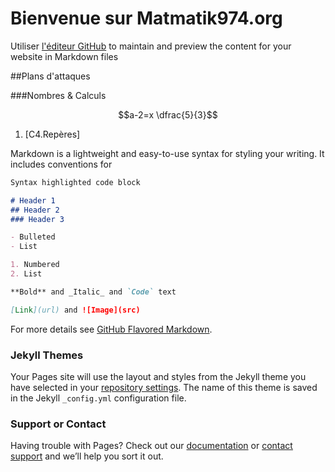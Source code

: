 # Bienvenue sur Matmatik974.org

Utiliser [l'éditeur GitHub](https://github.com/rodeofly/Matmatik974.org/edit/master/README.md) to maintain and preview the content for your website in Markdown files

##Plans d'attaques

###Nombres & Calculs 

$$a-2=x \dfrac{5}{3}$$


1. [C4.Repères]

Markdown is a lightweight and easy-to-use syntax for styling your writing. It includes conventions for

```markdown
Syntax highlighted code block

# Header 1
## Header 2
### Header 3

- Bulleted
- List

1. Numbered
2. List

**Bold** and _Italic_ and `Code` text

[Link](url) and ![Image](src)
```

For more details see [GitHub Flavored Markdown](https://guides.github.com/features/mastering-markdown/).

### Jekyll Themes

Your Pages site will use the layout and styles from the Jekyll theme you have selected in your [repository settings](https://github.com/rodeofly/Matmatik974.org/settings). The name of this theme is saved in the Jekyll `_config.yml` configuration file.

### Support or Contact

Having trouble with Pages? Check out our [documentation](https://help.github.com/categories/github-pages-basics/) or [contact support](https://github.com/contact) and we’ll help you sort it out.

<script type="text/javascript" source="https://cdnjs.cloudflare.com/ajax/libs/mathjax/3.0.5/es5/sre/mathmaps/fr.min.js"></script>
